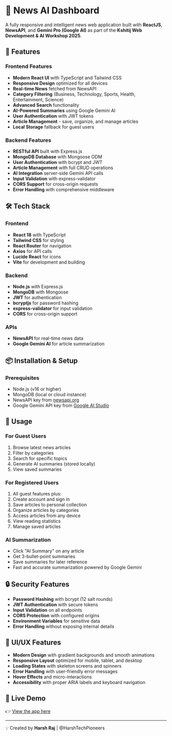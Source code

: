 # 📰 News AI Dashboard

A fully responsive and intelligent news web application built with **ReactJS**, **NewsAPI**, and **Gemini Pro (Google AI)** as part of the **Kshitij Web Development & AI Workshop 2025**.

## 🚀 Features

### Frontend Features
- **Modern React UI** with TypeScript and Tailwind CSS
- **Responsive Design** optimized for all devices
- **Real-time News** fetched from NewsAPI
- **Category Filtering** (Business, Technology, Sports, Health, Entertainment, Science)
- **Advanced Search** functionality
- **AI-Powered Summaries** using Google Gemini AI
- **User Authentication** with JWT tokens
- **Article Management** - save, organize, and manage articles
- **Local Storage** fallback for guest users

### Backend Features
- **RESTful API** built with Express.js
- **MongoDB Database** with Mongoose ODM
- **User Authentication** with bcrypt and JWT
- **Article Management** with full CRUD operations
- **AI Integration** server-side Gemini API calls
- **Input Validation** with express-validator
- **CORS Support** for cross-origin requests
- **Error Handling** with comprehensive middleware

## 🛠️ Tech Stack

### Frontend
- **React 18** with TypeScript
- **Tailwind CSS** for styling
- **React Router** for navigation
- **Axios** for API calls
- **Lucide React** for icons
- **Vite** for development and building

### Backend
- **Node.js** with Express.js
- **MongoDB** with Mongoose
- **JWT** for authentication
- **bcryptjs** for password hashing
- **express-validator** for input validation
- **CORS** for cross-origin support

### APIs
- **NewsAPI** for real-time news data
- **Google Gemini AI** for article summarization

## 📦 Installation & Setup

### Prerequisites
- Node.js (v16 or higher)
- MongoDB (local or cloud instance)
- NewsAPI key from [newsapi.org](https://newsapi.org)
- Google Gemini API key from [Google AI Studio](https://makersuite.google.com)

## 📱 Usage

### For Guest Users
1. Browse latest news articles
2. Filter by categories
3. Search for specific topics
4. Generate AI summaries (stored locally)
5. View saved summaries

### For Registered Users
1. All guest features plus:
2. Create account and sign in
3. Save articles to personal collection
4. Organize articles by categories
5. Access articles from any device
6. View reading statistics
7. Manage saved articles

### AI Summarization
- Click "AI Summary" on any article
- Get 3-bullet-point summaries
- Save summaries for later reference
- Fast and accurate summarization powered by Google Gemini

## 🔒 Security Features

- **Password Hashing** with bcrypt (12 salt rounds)
- **JWT Authentication** with secure tokens
- **Input Validation** on all endpoints
- **CORS Protection** with configured origins
- **Environment Variables** for sensitive data
- **Error Handling** without exposing internal details

## 🎨 UI/UX Features

- **Modern Design** with gradient backgrounds and smooth animations
- **Responsive Layout** optimized for mobile, tablet, and desktop
- **Loading States** with skeleton screens and spinners
- **Error Handling** with user-friendly error messages
- **Hover Effects** and micro-interactions
- **Accessibility** with proper ARIA labels and keyboard navigation


## 🔗 Live Demo
👉 [View the app here](https://HarshTechPioneers.github.io/news-ai-dashboard)  

---

💡 Created by **Harsh Raj** | @HarshTechPioneers

